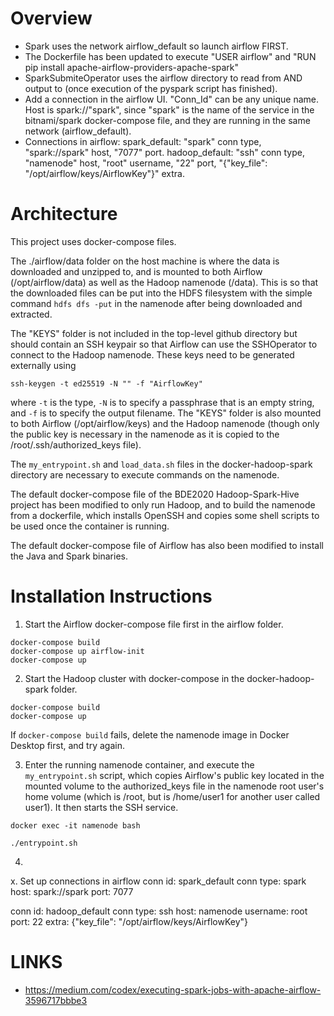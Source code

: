# Overview
- Spark uses the network airflow_default so launch airflow FIRST.
- The Dockerfile has been updated to execute "USER airflow" and "RUN pip install apache-airflow-providers-apache-spark"
- SparkSubmiteOperator uses the airflow directory to read from AND output to (once execution of the pyspark script has finished).
- Add a connection in the airflow UI. "Conn_Id" can be any unique name. Host is spark://"spark", since "spark" is the name of the service in the bitnami/spark docker-compose file, and they are running in the same network (airflow_default).
- Connections in airflow:
    spark_default: "spark" conn type, "spark://spark" host, "7077" port.
    hadoop_default: "ssh" conn type, "namenode" host, "root" username, "22" port, "{"key_file": "/opt/airflow/keys/AirflowKey"}" extra.

# Architecture
This project uses docker-compose files.

The ./airflow/data folder on the host machine is where the data is downloaded and unzipped to, and is mounted to both Airflow (/opt/airflow/data) as well as the Hadoop namenode (/data). This is so that the downloaded files can be put into the HDFS filesystem with the simple command `hdfs dfs -put` in the namenode after being downloaded and extracted.

The "KEYS" folder is not included in the top-level github directory but should contain an SSH keypair so that Airflow can use the SSHOperator to connect to the Hadoop namenode. These keys need to be generated externally using 
```
ssh-keygen -t ed25519 -N "" -f "AirflowKey"
```
where `-t` is the type, `-N` is to specify a passphrase that is an empty string, and `-f` is to specify the output filename. The "KEYS" folder is also mounted to both Airflow (/opt/airflow/keys) and the Hadoop namenode (though only the public key is necessary in the namenode as it is copied to the /root/.ssh/authorized_keys file).

The `my_entrypoint.sh` and `load_data.sh` files in the docker-hadoop-spark directory are necessary to execute commands on the namenode.

The default docker-compose file of the BDE2020 Hadoop-Spark-Hive project has been modified to only run Hadoop, and to build the namenode from a dockerfile, which installs OpenSSH and copies some shell scripts to be used once the container is running.

The default docker-compose file of Airflow has also been modified to install the Java and Spark binaries.

# Installation Instructions
1. Start the Airflow docker-compose file first in the airflow folder.
```
docker-compose build
docker-compose up airflow-init
docker-compose up
```

2. Start the Hadoop cluster with docker-compose in the docker-hadoop-spark folder. 
```
docker-compose build
docker-compose up
```
If `docker-compose build` fails, delete the namenode image in Docker Desktop first, and try again.

3. Enter the running namenode container, and execute the `my_entrypoint.sh` script, which copies Airflow's public key located in the mounted volume to the authorized_keys file in the namenode root user's home volume (which is /root, but is /home/user1 for another user called user1). It then starts the SSH service.
```
docker exec -it namenode bash
```
```
./entrypoint.sh
```

4. 

x. Set up connections in airflow
conn id: spark_default
conn type: spark
host: spark://spark
port: 7077

conn id: hadoop_default
conn type: ssh
host: namenode
username: root
port: 22
extra: {"key_file": "/opt/airflow/keys/AirflowKey"}



# LINKS
- https://medium.com/codex/executing-spark-jobs-with-apache-airflow-3596717bbbe3